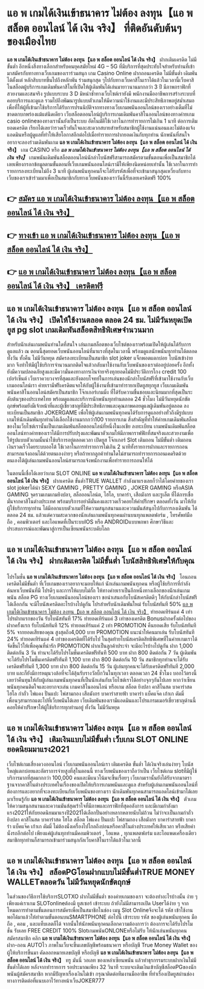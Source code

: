 # แอ พ เกมได้เงินเข้าธนาคาร ไม่ต้อง ลงทุน【แอ พ สล็อต ออนไลน์ ได้ เงิน จริง】  ที่ติดอันดับต้นๆ ของเมืองไทย

**แอ พ เกมได้เงินเข้าธนาคาร ไม่ต้อง ลงทุน【แอ พ สล็อต ออนไลน์ ได้ เงิน จริง】** ฝากเติมเครดิต ไม่มีขั้นต่ำ  อีกหนึ่งสิ่งทางเลือกสำหรับคนยุคสมัยใหม่ 4G – 5G ที่มีบริการที่สุดประทับใจสำหรับท่านที่เข้ามาสมัครกับทางทางเว็บเกมของเราร่วมสนุก เกม Casino Online ฝากถอนเครดิต ไม่มีขั้นต่ำ เดิมพันได้ตั้งแต่ หลักสิบบาทขึ้นไปถึงหลักพัน ร่วมสนุกสุด ๆไปกับทางเว็บคาสิโนเราได้แล้วในเวลานี้เว็บคาสิโนสล็อตผู้บริการเกมเดิมพันคาสิโนที่เปิดให้ผู้เดิมพันได้เล่นมายาวนานมากกว่า 3 ปี มีภาพกราฟิกที่สวยงามและสมจริง รูปแบบระบบ 3 D
มิหนำซ้ำทางเว็บไซต์เรายังมี พนักงานมืออาชีพการสร้างระบบที่คอยบริการและดูแล  รวมไปถึงพัฒนารูปแบบตัวเกมให้มีความน่าใช้งานและมีประสิทธิภาพอยู่สม่ำเสมอ เพื่อที่ให้ผู้ที่เข้ามาใช้บริการได้รับการปรนนิบัติจากทางทางเว็บเกมพนันออนไลน์ของเราอย่างเต็มที่ไม่ขาดตกบกพร่องแม้แต่นิดเดียว เว็บสล็อตออนไลน์ผู้บริการเกมเดิมพันคาสิโนออนไลน์ของทางค่ายเกม casio onlineของทางเรานั้นยังเป็นระบบ อัตโนมัติใช้เวลาในการทำรายการไม่เกิน 1 นาที ต่อการเติมยอดเครดิต เรียกได้เลยว่ารวดเร็วทันใจและสะดวกสบายสำหรับสมาชิกผู้ใช้งานแน่นอนและไม่ต้องแจ้งแอดมินหรือผู้ดูแลที่ทำให้เสียโอกาสอีกต่อไปเมื่อทำรายการฝากยอดเงินกับทุกท่าน
นักพนันที่สนใจอยากจะลองร่วมเดิมพันเกม **แอ พ เกมได้เงินเข้าธนาคาร ไม่ต้อง ลงทุน【แอ พ สล็อต ออนไลน์ ได้ เงิน จริง】** เกม CASINO  หรือ ***แอ พ เกมได้เงินเข้าธนาคาร ไม่ต้อง ลงทุน【แอ พ สล็อต ออนไลน์ ได้ เงิน จริง】*** เกมพนันเดิมพันสล็อตออนไลน์นักล่าโบนัสฟรีสามารถสมัครตามขั้นตอนเพื่อเป็นสมาชิกได้เลยเพียงกรอกข้อมูลตามขั้นตอนที่เว็บเกมพนันออนไลน์เรามีให้เพียงนิดหน่อยเท่านั้น ใช้เวลาในการทำรายการลงทะเบียนไม่ถึง 3 นาที ผู้เล่นพนันทุกคนก็จะได้รับรหัสเพื่อที่จะเข้ามาสนุกสุดเหวี่ยงกับทางเว็บของเราเข้าร่วมมาเพื่อเป็นสมาชิกกับทางเว็บพนันของเราวันนี้รับเลยเครดิตฟรี 100%

## 👉 [สมัคร แอ พ เกมได้เงินเข้าธนาคาร ไม่ต้อง ลงทุน【แอ พ สล็อต ออนไลน์ ได้ เงิน จริง】](https://archa888.com/)
## 👉 [ทางเข้า แอ พ เกมได้เงินเข้าธนาคาร ไม่ต้อง ลงทุน【แอ พ สล็อต ออนไลน์ ได้ เงิน จริง】](https://archa888.com/)
## 👉 [แอ พ เกมได้เงินเข้าธนาคาร ไม่ต้อง ลงทุน【แอ พ สล็อต ออนไลน์ ได้ เงิน จริง】 เครดิตฟรี](https://archa888.com/)

## แอ พ เกมได้เงินเข้าธนาคาร ไม่ต้อง ลงทุน【แอ พ สล็อต ออนไลน์ ได้ เงิน จริง】 เปิดให้ใช้งานตลอด ตลอด 24 ชม. ไม่มีวันหยุดเปิดยูส pg slot เกมเดิมพันสล็อตสิทธิพิเศษจำนวนมาก

สำหรับนักเล่นเกมพนันท่านใดที่สนใจ เล่นเกมสล็อตของเว็บไซต์ของเราพร้อมเปิดให้ผู้เล่นได้รับการดูแลแล้ว ณ ตอนนี้สุดยอดเว็บพนันออนไลน์ที่มาแรงที่สุดในเวลานี้ พร้อมดูแลนักพนันทุกท่านได้ตลอดทั้งวัน ทั้งคืน ไม่มีวันหยุด สมัครลงทะเบียนเป็นสมาชิก slot joker แจ็กพอตแตกบ่อย โบนัสเข้าง่ายมาก จึงทำให้มีผู้ใช้บริการจำนวนมากติดใจแล้วกลับมาใช้งานกับเว็บพนันของเราต่ออยู่บ่อยครั้ง อีกทั้งยังมีความปลอดภัยสูงและมีความั่นคงทางการเงินจ่ายจริงทุกยอดไม่มีประวัติการโกง credit 100 เปอร์เซ็นต์ เว็บเราควบวงจรที่สุดและยังตอบโจทย์ในการเล่นของนักล่าโบนัสฟรีที่เข้ามาใช้งานกับเว็บเกมออนไลน์เรา
ค่ายเรามีฟรีเครดิตแจกให้กับผู้ใช้งานที่เข้ามาทำรายกเปิดยูสทุกยูส เว็บเกมเดิมพันพนันคาสิโนออนไลน์สมัครเป็นสมาชิก โจ๊กเกอร์เกมมิ่ง ที่ได้รับความชื่นชอบและนิยมมากที่สุดเป็นระดับต้นๆของประเทศไทย พร้อมดูแลและบริการนักพนันทุกท่านตลอด 24 ชั่วโมง ไม่มีวันหยุดนักขัตฤกษ์พร้อมยังมีเจ้าหน้าที่และผู้เชี่ยวชาญที่มีประสิทธิภาพและคุณภาพคอยดูแลผู้เดิมพันอยู่ตลอด ลงทะเบียนเป็นสมาชิก JOKERGAME เพื่อให้ผู้เล่นเกมพนันทุกคนได้รับการดูแลอย่างทั่วถึงมีรูปแบบเกมให้นักเดิมพันทุกท่านได้เลือกใช้งานมากกว่า100 รายการเกม
สิ่งสำคัญที่ทำให้ค่ายเกมเดิมพันสล็อตของในเว็บไซต์เรานั้นเป็นเกมเดิมพันสล็อตออนไลน์ที่หนึ่งในเอเชีย ลงทะเบียน  เกมพนันเดิมพันสล็อตออนไลน์ทางค่ายของเราได้มีการปรับปรุงและพัฒนาตัวเกมให้มีภาพกราฟฟิกที่สมจริงและสวยงามเพื่อให้รูปแบบตัวเกมนั้นน่าใช้บริการอยู่ตลอดเวลา เปิดยูส โจ๊กเกอร์ Slot เติมถอน ไม่มีขั้นต่ำ เติมถอน เงินรวดเร็วโดยระบบออโต้ ใช้เวลาในการทำรายการไม่เกิน 2 นาทีทั้งรายการฝากและรายการถอนสามารถแจ้งถอนได้ด้วยตนเองง่ายๆ หรือถ้าหากลูกค้าท่านใดไม่สามารถทำรายการถอนเคดริตด้วยตนเองได้ผู้เล่นเกมพนันออนไลน์สามารถแจ้งพนักงานเพื่อทำรายการถอนให้ได้

ในตอนนี้เชื่อได้เลยว่าเกม SLOT ONLINE  **แอ พ เกมได้เงินเข้าธนาคาร ไม่ต้อง ลงทุน【แอ พ สล็อต ออนไลน์ ได้ เงิน จริง】** ฝากเครดิต ขั้นต่ำTRUE WALLET กำลังมาแรงเลยก็ว่าได้โดยค่ายของเรา slot jokerได้นำ SEXY GAMING , PRETTY GAMING , JOKER GAMING หรือASIA GAMING จุดรวมเกมเกมยิงปลา, สล็อออนไลน์ต, ไฮโล, บาคาร่า, เสือมังกร และรูเล็ต ที่ได้การเชื่อมั่นจากคาสิโนต่างประเทศ พร้อมบริการอย่าดีมั่นคงและรวดเร็วคอยให้คำปรึกษา ตลอดทั้งวัน มาให้กับผู้ใช้บริการทุกท่าน ได้มีออกแบบตัวเกมที่ให้ความสนุกสนานและความมันส์สนุกไปกับการลงเดิมพัน ได้ ตลอด 24 ชม. แล้วแต่ความสะดวกของนักเล่นเกมพนันทุกคนผ่านบนทุกแพลตฟอร์ม , โทรศัพท์มือถือ , คอมพิวเตอร์ และไอแพดที่เป็นระบบIOS หรือ ANDROIDแบบพกพา ศึกษาวิธีและประสบการณ์และพัฒนาสู่การเป็นเซียนพนันระบดับโลก

## แอ พ เกมได้เงินเข้าธนาคาร ไม่ต้อง ลงทุน【แอ พ สล็อต ออนไลน์ ได้ เงิน จริง】 ฝากเติมเครดิต ไม่มีขั้นต่ำ โบนัสสิทธิพิเศษให้กับคุณ

โปรโมชั่น **แอ พ เกมได้เงินเข้าธนาคาร ไม่ต้อง ลงทุน【แอ พ สล็อต ออนไลน์ ได้ เงิน จริง】** โอนถอนเครดิตไม่มีขั้นต่ำ ที่เว็บเกมของเราอยากจะมอบให้แก่  นักเล่นเกมพนันทุกคน หรือผู้ใช้บริการที่กำลังค้นหาเว็บพนันที่มี โปรดีๆ และการให้แบบไม่กั๊ก ให้ทางค่ายเราเป็นอีกหนึ่งทางเลือกของนักเล่นเกมพนัน สล็อต PG ทางเว็บเกมพนันออนไลน์ของเรา ขอนำเสนอกับโบนัสเครดิตดีๆ ให้กับนักล่าโบนัสฟรีได้เลือกกัน จะมีโบนัสเครดิตอะไรบ้างไปดูกัน
โปรสำหรับนักเดิมพันใหม่ รับโบนัสทันที 50% [แอ พ เกมได้เงินเข้าธนาคาร ไม่ต้อง ลงทุน【แอ พ สล็อต ออนไลน์ ได้ เงิน จริง】](https://archa888.com/) ทำยอดเทิร์นแค่ 4 เท่า
โปรฝากแรกของวัน รับโบนัสทันที 17% ทำยอดเทิร์นแค่ 3 เท่าของเครดิต
Bonusฝากครั้งต่อไปของฝากครั้งแรก รับโบนัสทันที 12% ทำยอดเทิร์นแค่ 2 เท่า
 PROMOTION คืนยอดเสีย รับโบนัสทันที 5% จากยอดเสียของคุณ สูงสุดถึง4,000 บาท
 PROMOTION แนะนำให้คนมาเล่น รับโบนัสทันที 24% ทำยอดเทิร์นแค่ 4 เท่าของเครดิตที่ได้รับไป
ในสุดท้ายโบนัสเครดิตสิทธิพิเศษที่ในค่ายเกมเราได้จัดขึ้นไว้ให้เพื่อคุณที่น่ารัก  PROMOTION ฝากเป็นลูกค้าประจำ จะมีอะไรบ้างไปดูกัน
ฝาก 1,000 ติดต่อกัน 3 วัน ท่านจะได้รับโปรโมชั่นเครดิตฟรีทันที 500 บาท
ฝาก 800 ติดต่อกัน 7 วัน ผู้เดิมพันจะได้รับโปรโมชั่นเครดิตฟรีทันที 1,100 บาท
ฝาก 800 ติดต่อกัน 10 วัน สมาชิกทุกท่านจะได้รับเครดิตฟรีทันที 1,300 บาท
ฝาก 800 ติดต่อกัน 15 วัน ผู้เล่นทุกคนจะได้รับเครดิตฟรีทันที 2,000 บาท
และก็ยังมีการหมุนวงล้อที่จะได้ลุ้นรับรางวัลบิ๊กวินในทุกเวลา ตลอดเวลา 24 ชั่วโมง บอกไว้ตรงนี้เลยว่าคืนทุนให้กับผู้เล่นเกมพนันทุกคนที่เป็นนักเล่นกับเว็บไซต์เราได้อย่างจุกๆกันไปเลย หากว่าเซียนพนันทุกคนติดใจและอยากจะเล่น เกมคาสิโนออนไลน์ หรือเกม สล็อต ยิงปลา คาสิโนสด บาคาร่าสด ไฮโล กำถั่ว ไพ่แคง ปั่นแปะ ไพ่สามกอง เสือมังกร บาคาร่าสายฟ้า บาคาร่า แบ็คแจ๊ค เก้าเก ดัมมี่ เพื่อนๆสามารถแตะไปที่เว็บพนันได้เลย เว็บเดิมพันของเรามีแอดมินและโปรแกรมเมอร์เชี่ยวชาญด้านนี้คอยให้คำปรึกษาให้ผู้ใช้บริการทุกท่านอยู่ ทั้งวัน ไม่มีวันหยุด

## แอ พ เกมได้เงินเข้าธนาคาร ไม่ต้อง ลงทุน【แอ พ สล็อต ออนไลน์ ได้ เงิน จริง】 เติมเงินแบบไม่มีขั้นต่ำ  เว็บเกม SLOT ONLINE ยอดนิยมมาแรง2021

เว็บไซต์เกมเสี่ยงดวงออนไลน์ เว็บเกมพนันออนไลน์เรา เติมเครดิต ขั้นต่ำ ได้เงินจริงเล่นง่ายๆ โบนัสใหญ่แตกบ่อยและอัตราการจ่ายสูงที่สุในตอนนี้ ทางเว็บพนันของเราถือว่าเป็น เว็บไซต์เกม slotที่มีผู้ใช้บริการมากที่สุดมากกว่า 100,000 คนและมีแนวโน้มจะขึ้นเรื่อยๆ เว็บเกมเรานั้นยังได้รับจากมาตราฐานจากคาสิโนต่างประเทศในเรื่องของเปิดให้บริการเกมพนันและดูแล สำหรับผู้เล่นเกมพนันออนไลน์ที่ต้องการและอยากที่จะลงทะเบียนกับเว็บพนันของทางเรา นักเดิมพันทุกคนสามารถแอดไลน์เข้ามาได้เลย
	มาเรียนรู้กับ **แอ พ เกมได้เงินเข้าธนาคาร ไม่ต้อง ลงทุน【แอ พ สล็อต ออนไลน์ ได้ เงิน จริง】** ตัวเกมให้ความสนุกสนานและความมันส์สุดเร้าใจที่มีภาพและกราฟิกที่สุดอลังการ และมีเกมกำลังมาแรง2021ให้กับยอดนิยมมาแรงปี2021ได้เลือกปั่นอย่างหลากหลายนับไม่ถ้วน  ไม่ว่าจะเป็นเกมกำถั่ว  ยิงปลา คาสิโนสด บาคาร่าสด ไฮโล สล็อต ไพ่แคง ปั่นแปะ ไพ่สามกอง เสือมังกร บาคาร่าสายฟ้า บาคาร่า แบ็คแจ๊ค เก้าเก ดัมมี่ ไม่ต้องนั่งเครื่องไปไกลถึงบ่อนหรือคาสิโนต่างประเทศให้เสียเวลา หรือเสียค่านั่งรถอีกต่อไป เพียงแค่ผู้เล่นทุกท่านมีคอมพิวเตอร์ , ไอแพด , ทุกแพลตฟอร์ม และไอแพดเครื่องเดียวสมาชิกทุกท่านก็สามารถเข้ามาร่วมสนุกกัลเว็บคาสิโนเราได้แล้วในเวลานี้

## แอ พ เกมได้เงินเข้าธนาคาร ไม่ต้อง ลงทุน【แอ พ สล็อต ออนไลน์ ได้ เงิน จริง】 สล็อตPGโอนฝากแบบไม่มีขั้นต่ำTRUE MONEY WALLETตลอดวัน ไม่มีวันหยุดนักขัตฤกษ์

ในส่วนของวิธีการใช้บริการSLOTXO ฝากไม่มีขั้นต่ำ ของค่ายเกมของเรา จะต้องทำอะไรบ้างนั้น ง่าย ๆ เพียงแค่เราเกม SLOTonlineต้องมี ยูสเซอร์ เข้าระบบ ถ้ายังไม่มีสามารถเปิด Userได้ง่าย ๆ จากโหมดการทำตามขั้นตอนการสมัครเพื่อเป็นสมาชิกในช่อง เมนู Slot Onlineจึงจะได้ รหัส เข้าใช้งาน พอได้มาแล้วให้ทำตามขั้นตอนบนSMARTPHONE ต่อไปนี้
เข้าระบบ รหัส  ของผู้เล่นพนันทุกคน มือถือ , คอม , และแท็บเลตก็ได้
จากนั้นให้นักพนันทุกคนเลือกความต้องการว่า ต้องการจะได้รับโปรโมชั่น รับเลย FREE CREDIT 100% SlotเกมพนันONLONEหรือไม่รับ
ให้นักเล่นพนันทุกคนสมัครสมาชิก คลิก **แอ พ เกมได้เงินเข้าธนาคาร ไม่ต้อง ลงทุน【แอ พ สล็อต ออนไลน์ ได้ เงิน จริง】** ฝาก-ถอน AUTOไว ภาพในเว็บจะขึ้นเลขบัญชีพร้อมธนาคาร หรือบัญชี True Money Wallet ของผู้ให้บริการขึ้นมา
คัดลอกหมายเลขบัญชี หรือบัญชี **แอ พ เกมได้เงินเข้าธนาคาร ไม่ต้อง ลงทุน【แอ พ สล็อต ออนไลน์ ได้ เงิน จริง】** ทรู มันนี่ วอเลท ของเหล่าเซียนพนัน แล้วทำธุรกรรมระบบฝากเงินไม่มีขั้นต่ำได้เลย
หลังจากทำรายการ รอประมาณเพียง 32 วินาที ระบบจะเติมเงินเข้าบัญชีสล็อตPGของนักพนันผู้สมัครสมาชิก
หากมีปัญหาเรื่องเงินไม่เข้า กรุณาติดต่อทีมงานมืออาชีพ ที่ทำเรื่องเปิดยูสผ่านช่องทางการติดต่อที่แนบเอาไว้ทางหน้าเว็บJOKER777


